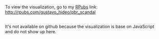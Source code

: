 To view the visualization, go to my [RPubs](http://rpubs.com/gustavo_hideo/pbr_scandal) link: <br>
http://rpubs.com/gustavo_hideo/pbr_scandal   <br><br>

It's not available on github because the visualization is base on JavaScript and do not show up here.

